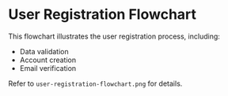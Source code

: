 # User Registration Flowchart

This flowchart illustrates the user registration process, including:
- Data validation
- Account creation
- Email verification

Refer to `user-registration-flowchart.png` for details.
